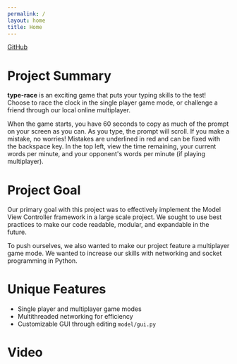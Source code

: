 ```yaml
---
permalink: /
layout: home
title: Home
---
```


[GitHub](https://github.com/olincollege/type-race)

# Project Summary

**type-race** is an exciting game that puts your typing skills to the test! Choose to race the clock in the single player game mode, or challenge a friend through our local online multiplayer.

When the game starts, you have 60 seconds to copy as much of the prompt on your screen as you can. As you type, the prompt will scroll. If you make a mistake, no worries! Mistakes are underlined in red and can be fixed with the backspace key. In the top left, view the time remaining, your current words per minute, and your opponent's words per minute (if playing multiplayer).

# Project Goal

Our primary goal with this project was to effectively implement the Model View Controller framework in a large scale project. We sought to use best practices to make our code readable, modular, and expandable in the future.

To push ourselves, we also wanted to make our project feature a multiplayer game mode. We wanted to increase our skills with networking and socket programming in Python.

# Unique Features

- Single player and multiplayer game modes
- Multithreaded networking for efficiency
- Customizable GUI through editing `model/gui.py`

# Video
